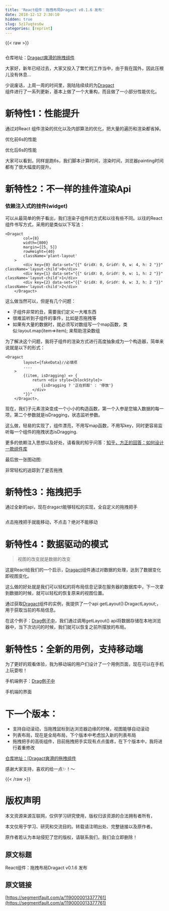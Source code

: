 ```yaml
---
title: 'React组件：拖拽布局Dragact v0.1.6 发布' 
date: 2018-12-12 2:30:10
hidden: true
slug: 5z17uqtes6w
categories: [reprint]
---
```


{{< raw >}}

                    
<p><span class="img-wrap"><img data-src="/img/remote/1460000013377768?w=600&amp;h=375" src="https://static.alili.tech/img/remote/1460000013377768?w=600&amp;h=375" alt="" title="" style="cursor: pointer; display: inline;"></span></p>
<p>仓库地址：<a href="https://github.com/215566435/Dragact" rel="nofollow noreferrer" target="_blank">Dragact爽滑的拖拽组件</a></p>
<p>大家好，新年已经过去，大家又投入了繁忙的工作当中，由于我在国外，因此压根儿没有休息...</p>
<p>少说废话，上周一周的时间里，我陆陆续续的为<a href="https://github.com/215566435/Dragact" rel="nofollow noreferrer" target="_blank">Dragact</a><br>组件进行了一系列更新，基本上做了一个大重构，而且做了一小部分性能优化。</p>
<h1 id="articleHeader0">新特性1：性能提升</h1>
<p>通过对React 组件渲染的优化以及内部算法的优化，把大量的遍历和渲染都省掉。</p>
<p><span class="img-wrap"><img data-src="/img/remote/1460000013377766?w=448&amp;h=221" src="https://static.alili.tech/img/remote/1460000013377766?w=448&amp;h=221" alt="" title="" style="cursor: pointer; display: inline;"></span><br>优化前6s的性能</p>
<p><span class="img-wrap"><img data-src="/img/remote/1460000013377767?w=528&amp;h=300" src="https://static.alili.tech/img/remote/1460000013377767?w=528&amp;h=300" alt="" title="" style="cursor: pointer; display: inline;"></span><br>优化后6s的性能</p>
<p>大家可以看到，同样是跑6s，我们脚本计算时间，渲染时间，浏览器painting时间都有了很大幅度的提升。</p>
<h1 id="articleHeader1">新特性2：不一样的挂件渲染Api</h1>
<h3 id="articleHeader2">依赖注入式的挂件(widget)</h3>
<p>可以从最简单的例子看出，我们渲染子组件的方式和以往有些不同。以往的React组件书写方式，采用的是类似以下写法：</p>
<div class="widget-codetool" style="display:none;">
      <div class="widget-codetool--inner">
      <span class="selectCode code-tool" data-toggle="tooltip" data-placement="top" title="" data-original-title="全选"></span>
      <span type="button" class="copyCode code-tool" data-toggle="tooltip" data-placement="top" data-clipboard-text="<Dragact
        col={8}
        width={800}
        margin={[5, 5]}
        rowHeight={40}
        className='plant-layout'
    >
        <div key={0} data-set="{{" GridX: 0, GridY: 0, w: 4, h: 2 "}}" className='layout-child'>0</div>
        <div key={1} data-set="{{" GridX: 0, GridY: 0, w: 1, h: 2 "}}" className='layout-child'>1</div>
        <div key={2} data-set="{{" GridX: 0, GridY: 0, w: 3, h: 2 "}}" className='layout-child'>2</div>
    </Dragact>" title="" data-original-title="复制"></span>
      <span type="button" class="saveToNote code-tool" data-toggle="tooltip" data-placement="top" title="" data-original-title="放进笔记"></span>
      </div>
      </div><pre class="hljs xml"><code class="tsx"><span class="hljs-tag">&lt;<span class="hljs-name">Dragact</span>
        <span class="hljs-attr">col</span>=<span class="hljs-string">{8}</span>
        <span class="hljs-attr">width</span>=<span class="hljs-string">{800}</span>
        <span class="hljs-attr">margin</span>=<span class="hljs-string">{[5,</span> <span class="hljs-attr">5</span>]}
        <span class="hljs-attr">rowHeight</span>=<span class="hljs-string">{40}</span>
        <span class="hljs-attr">className</span>=<span class="hljs-string">'plant-layout'</span>
    &gt;</span>
        <span class="hljs-tag">&lt;<span class="hljs-name">div</span> <span class="hljs-attr">key</span>=<span class="hljs-string">{0}</span> <span class="hljs-attr">data-set</span>=<span class="hljs-string">"{{"</span> <span class="hljs-attr">GridX:</span> <span class="hljs-attr">0</span>, <span class="hljs-attr">GridY:</span> <span class="hljs-attr">0</span>, <span class="hljs-attr">w:</span> <span class="hljs-attr">4</span>, <span class="hljs-attr">h:</span> <span class="hljs-attr">2</span> "}}" <span class="hljs-attr">className</span>=<span class="hljs-string">'layout-child'</span>&gt;</span>0<span class="hljs-tag">&lt;/<span class="hljs-name">div</span>&gt;</span>
        <span class="hljs-tag">&lt;<span class="hljs-name">div</span> <span class="hljs-attr">key</span>=<span class="hljs-string">{1}</span> <span class="hljs-attr">data-set</span>=<span class="hljs-string">"{{"</span> <span class="hljs-attr">GridX:</span> <span class="hljs-attr">0</span>, <span class="hljs-attr">GridY:</span> <span class="hljs-attr">0</span>, <span class="hljs-attr">w:</span> <span class="hljs-attr">1</span>, <span class="hljs-attr">h:</span> <span class="hljs-attr">2</span> "}}" <span class="hljs-attr">className</span>=<span class="hljs-string">'layout-child'</span>&gt;</span>1<span class="hljs-tag">&lt;/<span class="hljs-name">div</span>&gt;</span>
        <span class="hljs-tag">&lt;<span class="hljs-name">div</span> <span class="hljs-attr">key</span>=<span class="hljs-string">{2}</span> <span class="hljs-attr">data-set</span>=<span class="hljs-string">"{{"</span> <span class="hljs-attr">GridX:</span> <span class="hljs-attr">0</span>, <span class="hljs-attr">GridY:</span> <span class="hljs-attr">0</span>, <span class="hljs-attr">w:</span> <span class="hljs-attr">3</span>, <span class="hljs-attr">h:</span> <span class="hljs-attr">2</span> "}}" <span class="hljs-attr">className</span>=<span class="hljs-string">'layout-child'</span>&gt;</span>2<span class="hljs-tag">&lt;/<span class="hljs-name">div</span>&gt;</span>
    <span class="hljs-tag">&lt;/<span class="hljs-name">Dragact</span>&gt;</span></code></pre>
<p>这么做当然可以，但是有几个问题：</p>
<ul>
<li>子组件非常的丑，需要我们定义一大堆东西</li>
<li>很难监听到子组件的事件，比如是否拖拽等</li>
<li>如果有大量的数据时，就必须写对数组写一个map函数，类似:layout.map(item=&gt;item); 来帮助渲染数组</li>
</ul>
<p>为了解决这个问题，我将子组件的渲染方式进行高度抽象成为一个构造器，简单来说就是以下的形式：</p>
<div class="widget-codetool" style="display:none;">
      <div class="widget-codetool--inner">
      <span class="selectCode code-tool" data-toggle="tooltip" data-placement="top" title="" data-original-title="全选"></span>
      <span type="button" class="copyCode code-tool" data-toggle="tooltip" data-placement="top" data-clipboard-text="<Dragact
        layout={fakeData}//必填项
        ....
    >
        {(item, isDragging) => {
            return <div style={blockStyle}>
                {isDragging ? '正在抓取' : '停放'}
            </div>
        "}}"
    </Dragact>," title="" data-original-title="复制"></span>
      <span type="button" class="saveToNote code-tool" data-toggle="tooltip" data-placement="top" title="" data-original-title="放进笔记"></span>
      </div>
      </div><pre class="javascript hljs"><code class="js">&lt;Dragact
        layout={fakeData}<span class="hljs-comment">//必填项</span>
        ....
    &gt;
        {(item, isDragging) =&gt; {
            <span class="hljs-keyword">return</span> <span class="xml"><span class="hljs-tag">&lt;<span class="hljs-name">div</span> <span class="hljs-attr">style</span>=<span class="hljs-string">{blockStyle}</span>&gt;</span>
                {isDragging ? '正在抓取' : '停放'}
            <span class="hljs-tag">&lt;/<span class="hljs-name">div</span>&gt;</span></span>
        "}}"
    &lt;<span class="hljs-regexp">/Dragact&gt;,</span></code></pre>
<p>现在，我们子元素渲染变成一个小小的构造函数，第一个入参是您输入数据的每一项，第二个参数就是isDragging，状态监听参数。</p>
<p>这么做，轻易的实现了，组件漂亮，不用写map函数，不用写key，同时更容易监听每一个组件的拖拽状态isDragging.</p>
<p>更多的依赖注入思想以及好处，请看我的知乎问答：<a href="https://www.zhihu.com/question/266745124/answer/322998960" rel="nofollow noreferrer" target="_blank">知乎，方正的回答：如何设计一款组件库</a></p>
<p>最后放一张图动图:<br><span class="img-wrap"><img data-src="/img/remote/1460000013377768?w=600&amp;h=375" src="https://static.alili.tech/img/remote/1460000013377768?w=600&amp;h=375" alt="" title="" style="cursor: pointer;"></span></p>
<p>非常轻松的追踪到了是否拖拽</p>
<h1 id="articleHeader3">新特性3：拖拽把手</h1>
<p>通过全新的api，现在dragact能够轻松的实现，全自定义的拖拽把手</p>
<p><span class="img-wrap"><img data-src="/img/remote/1460000013377769?w=600&amp;h=375" src="https://static.alili.tech/img/remote/1460000013377769?w=600&amp;h=375" alt="" title="" style="cursor: pointer; display: inline;"></span></p>
<p>点击拖拽把手就能移动，不点击？绝对不能移动</p>
<h1 id="articleHeader4">新特性4：数据驱动的模式</h1>
<blockquote>视图的改变就是数据的改变</blockquote>
<p>这是React给我们的一个启示，<a href="https://github.com/215566435/Dragact" rel="nofollow noreferrer" target="_blank">Dragact</a>组件通过对数据的处理，达到了数据变化即视图变化。</p>
<p>这么做的好处就是我们可以轻松的将布局信息记录在服务器的数据库中，下一次拿到数据的时候，就可以轻松的恢复原来的视图位置。</p>
<p>通过获取<a href="https://github.com/215566435/Dragact" rel="nofollow noreferrer" target="_blank">Dragact</a>组件的实例，我提供了一个api getLayout():DragactLayout;，用于获取当前的布局信息。</p>
<p>在这个例子：<a href="http://link.zhihu.com/?target=http%3A//htmlpreview.github.io/%3Fhttps%3A//github.com/215566435/React-dragger-layout/blob/master/build/index.html" rel="nofollow noreferrer" target="_blank">Drag例子中</a>，我们通过调用getLayout() api将数据存储在本地浏览器中，当下次访问的时候，我们就可以恢复之前所摆放的布局。</p>
<h1 id="articleHeader5">新特性5：全新的用例，支持移动端</h1>
<p>为了更好的观看体验，我为移动端的用户们设计了一个用例页面，现在可以在手机上玩耍啦！</p>
<p>手机端例子：<a href="http://link.zhihu.com/?target=http%3A//htmlpreview.github.io/%3Fhttps%3A//github.com/215566435/React-dragger-layout/blob/master/build/index.html" rel="nofollow noreferrer" target="_blank">Drag例子中</a></p>
<p>手机端的界面<br><span class="img-wrap"><img data-src="/img/remote/1460000013377778?w=600&amp;h=375" src="https://static.alili.tech/img/remote/1460000013377778?w=600&amp;h=375" alt="" title="" style="cursor: pointer;"></span></p>
<h1 id="articleHeader6">下一个版本：</h1>
<ul>
<li>支持自动滚动，当拖拽鼠标到达浏览器边缘的时候，视图能够自动滚动</li>
<li>列表布局，现在是全局布局，下个版本中考虑加入新的列表布局</li>
<li>拖拽把手的高街组件，目前拖拽把手实现有点点蛋疼，在下个版本中，我将进行着重修改</li>
</ul>
<p><a href="https://github.com/215566435/Dragact" rel="nofollow noreferrer" target="_blank">仓库地址：[Dragact爽滑的拖拽组件</a></p>
<p>感谢大家支持，喜欢的给一点✨！～</p>

                
{{< /raw >}}

# 版权声明
本文资源来源互联网，仅供学习研究使用，版权归该资源的合法拥有者所有，

本文仅用于学习、研究和交流目的。转载请注明出处、完整链接以及原作者。

原作者若认为本站侵犯了您的版权，请联系我们，我们会立即删除！

## 原文标题
React组件：拖拽布局Dragact v0.1.6 发布

## 原文链接
[https://segmentfault.com/a/1190000013377761](https://segmentfault.com/a/1190000013377761)

